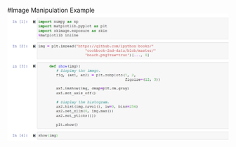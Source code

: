 #Image Manipulation Example
![Alt text](/screen_shots/Screenshot_23.png?raw=true "Simple Code on IPython Notebooks")
